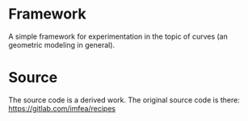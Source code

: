 # Framework

A simple framework for experimentation in the topic of curves (an geometric modeling in general).

# Source

The source code is a derived work. The original source code is there: https://gitlab.com/imfea/recipes

